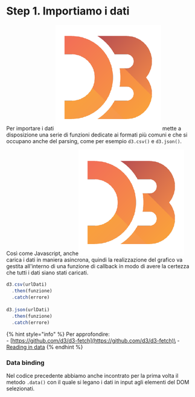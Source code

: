 # Step 1. Importiamo i dati

Per importare i dati <img src="../../.gitbook/assets/1562726.png" alt="" data-size="line"> mette a disposizione una serie di funzioni dedicate ai formati più comuni e che si occupano anche del parsing, come per esempio `d3.csv()` e `d3.json()`.

Così come Javascript, anche<img src="../../.gitbook/assets/1562726.png" alt="" data-size="line"> carica i dati in maniera asincrona, quindi la realizzazione del grafico va gestita all'interno di una funzione di callback in modo di avere la certezza che tutti i dati siano stati caricati.

```javascript
d3.csv(urlDati)
  .then(funzione)
  .catch(errore)

d3.json(urlDati)
  .then(funzione)
  .catch(errore)
```

{% hint style="info" %}
Per approfondire: \
\- [https://github.com/d3/d3-fetch](https://github.com/d3/d3-fetch)\
\- [Reading in data](http://learnjsdata.com/read\_data.html)
{% endhint %}

### Data binding

Nel codice precedente abbiamo anche incontrato per la prima volta il metodo `.data()` con il quale si legano i dati in input agli elementi del DOM selezionati.

